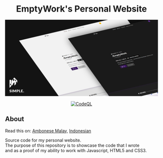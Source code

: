 <h1 align="center"> EmptyWork's Personal Website</h1>
<p align="center">
<img src="images/emptywork.github.io-header.jpg" />
</p>

<div align="center">
  
 [![CodeQL](https://github.com/EmptyWork/emptywork.github.io/actions/workflows/codeql-analysis.yml/badge.svg)](https://github.com/EmptyWork/emptywork.github.io/actions/workflows/codeql-analysis.yml)
  
</div>

## About <a href="#about"></a>
Read this on: <a href="README.abs-ID.md">Ambonese Malay</a>, <a href="README.id-ID.md">Indonesian</a>

Source code for my personal website.<br/>
The purpose of this repository is to showcase the code that I wrote<br/> and as a proof of my ability to work with Javascript, HTML5 and CSS3.

